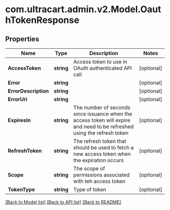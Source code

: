 # com.ultracart.admin.v2.Model.OauthTokenResponse
## Properties

Name | Type | Description | Notes
------------ | ------------- | ------------- | -------------
**AccessToken** | **string** | Access token to use in OAuth authenticated API call | [optional] 
**Error** | **string** |  | [optional] 
**ErrorDescription** | **string** |  | [optional] 
**ErrorUri** | **string** |  | [optional] 
**ExpiresIn** | **string** | The number of seconds since issuance when the access token will expire and need to be refreshed using the refresh token | [optional] 
**RefreshToken** | **string** | The refresh token that should be used to fetch a new access token when the expiration occurs | [optional] 
**Scope** | **string** | The scope of permissions associated with teh access token | [optional] 
**TokenType** | **string** | Type of token | [optional] 

[[Back to Model list]](../README.md#documentation-for-models) [[Back to API list]](../README.md#documentation-for-api-endpoints) [[Back to README]](../README.md)

